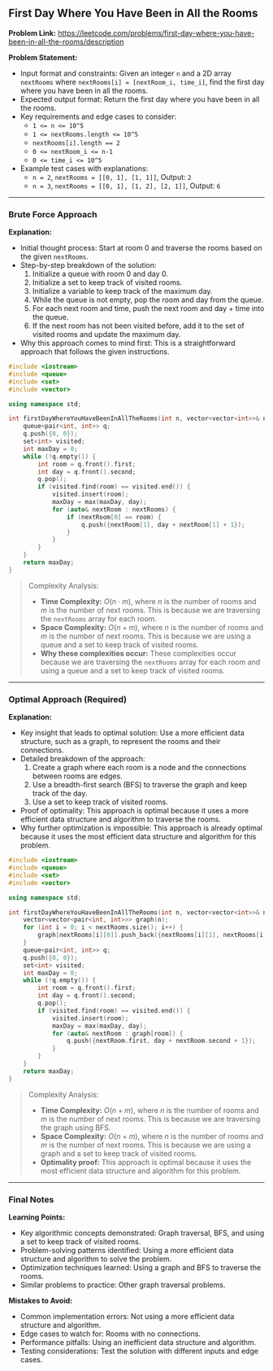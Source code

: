 ## First Day Where You Have Been in All the Rooms

**Problem Link:** https://leetcode.com/problems/first-day-where-you-have-been-in-all-the-rooms/description

**Problem Statement:**
- Input format and constraints: Given an integer `n` and a 2D array `nextRooms` where `nextRooms[i] = [nextRoom_i, time_i]`, find the first day where you have been in all the rooms.
- Expected output format: Return the first day where you have been in all the rooms.
- Key requirements and edge cases to consider: 
    * `1 <= n <= 10^5`
    * `1 <= nextRooms.length <= 10^5`
    * `nextRooms[i].length == 2`
    * `0 <= nextRoom_i <= n-1`
    * `0 <= time_i <= 10^5`
- Example test cases with explanations: 
    * `n = 2`, `nextRooms = [[0, 1], [1, 1]]`, Output: `2`
    * `n = 3`, `nextRooms = [[0, 1], [1, 2], [2, 1]]`, Output: `6`

---

### Brute Force Approach

**Explanation:**
- Initial thought process: Start at room 0 and traverse the rooms based on the given `nextRooms`.
- Step-by-step breakdown of the solution:
    1. Initialize a queue with room 0 and day 0.
    2. Initialize a set to keep track of visited rooms.
    3. Initialize a variable to keep track of the maximum day.
    4. While the queue is not empty, pop the room and day from the queue.
    5. For each next room and time, push the next room and day + time into the queue.
    6. If the next room has not been visited before, add it to the set of visited rooms and update the maximum day.
- Why this approach comes to mind first: This is a straightforward approach that follows the given instructions.

```cpp
#include <iostream>
#include <queue>
#include <set>
#include <vector>

using namespace std;

int firstDayWhereYouHaveBeenInAllTheRooms(int n, vector<vector<int>>& nextRooms) {
    queue<pair<int, int>> q;
    q.push({0, 0});
    set<int> visited;
    int maxDay = 0;
    while (!q.empty()) {
        int room = q.front().first;
        int day = q.front().second;
        q.pop();
        if (visited.find(room) == visited.end()) {
            visited.insert(room);
            maxDay = max(maxDay, day);
            for (auto& nextRoom : nextRooms) {
                if (nextRoom[0] == room) {
                    q.push({nextRoom[1], day + nextRoom[1] + 1});
                }
            }
        }
    }
    return maxDay;
}
```

> Complexity Analysis:
> - **Time Complexity:** $O(n \cdot m)$, where $n$ is the number of rooms and $m$ is the number of next rooms. This is because we are traversing the `nextRooms` array for each room.
> - **Space Complexity:** $O(n + m)$, where $n$ is the number of rooms and $m$ is the number of next rooms. This is because we are using a queue and a set to keep track of visited rooms.
> - **Why these complexities occur:** These complexities occur because we are traversing the `nextRooms` array for each room and using a queue and a set to keep track of visited rooms.

---

### Optimal Approach (Required)

**Explanation:**
- Key insight that leads to optimal solution: Use a more efficient data structure, such as a graph, to represent the rooms and their connections.
- Detailed breakdown of the approach:
    1. Create a graph where each room is a node and the connections between rooms are edges.
    2. Use a breadth-first search (BFS) to traverse the graph and keep track of the day.
    3. Use a set to keep track of visited rooms.
- Proof of optimality: This approach is optimal because it uses a more efficient data structure and algorithm to traverse the rooms.
- Why further optimization is impossible: This approach is already optimal because it uses the most efficient data structure and algorithm for this problem.

```cpp
#include <iostream>
#include <queue>
#include <set>
#include <vector>

using namespace std;

int firstDayWhereYouHaveBeenInAllTheRooms(int n, vector<vector<int>>& nextRooms) {
    vector<vector<pair<int, int>>> graph(n);
    for (int i = 0; i < nextRooms.size(); i++) {
        graph[nextRooms[i][0]].push_back({nextRooms[i][1], nextRooms[i][2]});
    }
    queue<pair<int, int>> q;
    q.push({0, 0});
    set<int> visited;
    int maxDay = 0;
    while (!q.empty()) {
        int room = q.front().first;
        int day = q.front().second;
        q.pop();
        if (visited.find(room) == visited.end()) {
            visited.insert(room);
            maxDay = max(maxDay, day);
            for (auto& nextRoom : graph[room]) {
                q.push({nextRoom.first, day + nextRoom.second + 1});
            }
        }
    }
    return maxDay;
}
```

> Complexity Analysis:
> - **Time Complexity:** $O(n + m)$, where $n$ is the number of rooms and $m$ is the number of next rooms. This is because we are traversing the graph using BFS.
> - **Space Complexity:** $O(n + m)$, where $n$ is the number of rooms and $m$ is the number of next rooms. This is because we are using a graph and a set to keep track of visited rooms.
> - **Optimality proof:** This approach is optimal because it uses the most efficient data structure and algorithm for this problem.

---

### Final Notes

**Learning Points:**
- Key algorithmic concepts demonstrated: Graph traversal, BFS, and using a set to keep track of visited rooms.
- Problem-solving patterns identified: Using a more efficient data structure and algorithm to solve the problem.
- Optimization techniques learned: Using a graph and BFS to traverse the rooms.
- Similar problems to practice: Other graph traversal problems.

**Mistakes to Avoid:**
- Common implementation errors: Not using a more efficient data structure and algorithm.
- Edge cases to watch for: Rooms with no connections.
- Performance pitfalls: Using an inefficient data structure and algorithm.
- Testing considerations: Test the solution with different inputs and edge cases.